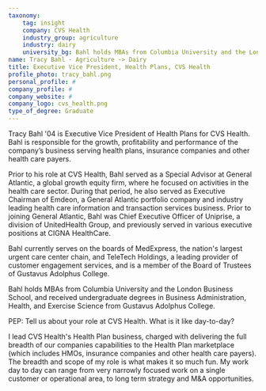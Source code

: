 ```yaml
---
taxonomy:
	tag: insight
	company: CVS Health
	industry_group: agriculture
	industry: dairy
	university_bg: Bahl holds MBAs from Columbia University and the London Business School, and received undergraduate degrees in Business Administration, Health, and Exercise Science from Gustavus Adolphus College.
name: Tracy Bahl - Agriculture -> Dairy
title: Executive Vice President, Health Plans, CVS Health
profile_photo: tracy_bahl.png
personal_profile: #
company_profile: #
company_website: #
company_logo: cvs_health.png
type_of_degree: Graduate
---
```


Tracy Bahl '04 is Executive Vice President of Health Plans for CVS Health. Bahl is responsible for the growth, profitability and performance of the company’s business serving health plans, insurance companies and other health care payers.

Prior to his role at CVS Health, Bahl served as a Special Advisor at General Atlantic, a global growth equity firm, where he focused on activities in the health care sector. During that period, he also served as Executive Chairman of Emdeon, a General Atlantic portfolio company and industry leading health care information and transaction services business. Prior to joining General Atlantic, Bahl was Chief Executive Officer of Uniprise, a division of UnitedHealth Group, and previously served in various executive positions at CIGNA HealthCare.

Bahl currently serves on the boards of MedExpress, the nation's largest urgent care center chain, and TeleTech Holdings, a leading provider of customer engagement services, and is a member of the Board of Trustees of Gustavus Adolphus College.

Bahl holds MBAs from Columbia University and the London Business School, and received undergraduate degrees in Business Administration, Health, and Exercise Science from Gustavus Adolphus College.

PEP: Tell us about your role at CVS Health. What is it like day-to-day?

I lead CVS Health's Health Plan business, charged with delivering the full breadth of our companies capabilities to the Health Plan marketplace (which includes HMOs, insurance companies and other health care payers). The breadth and scope of my role is what makes it so much fun. My work day to day can range from very narrowly focused work on a single customer or operational area, to long term strategy and M&A opportunities.